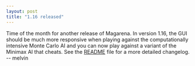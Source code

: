 ```yaml
---
layout: post
title: "1.16 released"
---
```


Time of the month for another release of Magarena. In version 1.16, the GUI
should be much more responsive when playing against the computationally
intensive Monte Carlo AI and you can now play against a variant of the Minimax
AI that cheats. See the [README](//github.com/magarena/magarena/blob/1.16/release/README.txt)
file for a more detailed changelog. -- melvin

